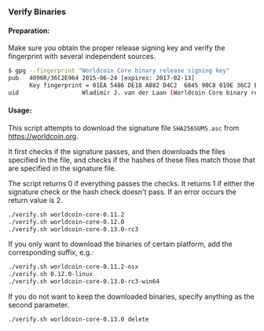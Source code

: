### Verify Binaries

#### Preparation:

Make sure you obtain the proper release signing key and verify the fingerprint with several independent sources.

```sh
$ gpg --fingerprint "Worldcoin Core binary release signing key"
pub   4096R/36C2E964 2015-06-24 [expires: 2017-02-13]
      Key fingerprint = 01EA 5486 DE18 A882 D4C2  6845 90C8 019E 36C2 E964
uid                  Wladimir J. van der Laan (Worldcoin Core binary release signing key) <laanwj@gmail.com>
```

#### Usage:

This script attempts to download the signature file `SHA256SUMS.asc` from https://worldcoin.org.

It first checks if the signature passes, and then downloads the files specified in the file, and checks if the hashes of these files match those that are specified in the signature file.

The script returns 0 if everything passes the checks. It returns 1 if either the signature check or the hash check doesn't pass. If an error occurs the return value is 2.


```sh
./verify.sh worldcoin-core-0.11.2
./verify.sh worldcoin-core-0.12.0
./verify.sh worldcoin-core-0.13.0-rc3
```

If you only want to download the binaries of certain platform, add the corresponding suffix, e.g.:

```sh
./verify.sh worldcoin-core-0.11.2-osx
./verify.sh 0.12.0-linux
./verify.sh worldcoin-core-0.13.0-rc3-win64
```

If you do not want to keep the downloaded binaries, specify anything as the second parameter.

```sh
./verify.sh worldcoin-core-0.13.0 delete
```
